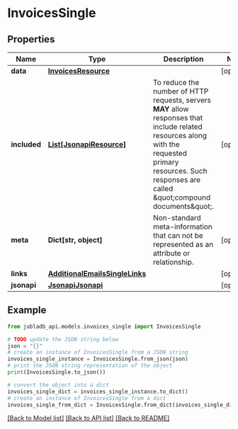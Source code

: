 # InvoicesSingle


## Properties

Name | Type | Description | Notes
------------ | ------------- | ------------- | -------------
**data** | [**InvoicesResource**](InvoicesResource.md) |  | [optional] 
**included** | [**List[JsonapiResource]**](JsonapiResource.md) | To reduce the number of HTTP requests, servers **MAY** allow responses that include related resources along with the requested primary resources. Such responses are called \&quot;compound documents\&quot;. | [optional] 
**meta** | **Dict[str, object]** | Non-standard meta-information that can not be represented as an attribute or relationship. | [optional] 
**links** | [**AdditionalEmailsSingleLinks**](AdditionalEmailsSingleLinks.md) |  | [optional] 
**jsonapi** | [**JsonapiJsonapi**](JsonapiJsonapi.md) |  | [optional] 

## Example

```python
from jubladb_api.models.invoices_single import InvoicesSingle

# TODO update the JSON string below
json = "{}"
# create an instance of InvoicesSingle from a JSON string
invoices_single_instance = InvoicesSingle.from_json(json)
# print the JSON string representation of the object
print(InvoicesSingle.to_json())

# convert the object into a dict
invoices_single_dict = invoices_single_instance.to_dict()
# create an instance of InvoicesSingle from a dict
invoices_single_from_dict = InvoicesSingle.from_dict(invoices_single_dict)
```
[[Back to Model list]](../README.md#documentation-for-models) [[Back to API list]](../README.md#documentation-for-api-endpoints) [[Back to README]](../README.md)



